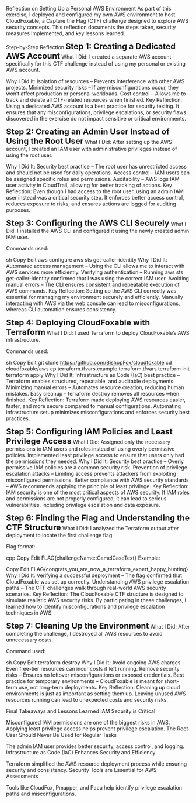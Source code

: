 
Reflection on Setting Up a Personal AWS Environment
As part of this exercise, I deployed and configured my own AWS environment to host CloudFoxable, a Capture the Flag (CTF) challenge designed to explore AWS security concepts. This reflection documents the steps taken, security measures implemented, and key lessons learned.

Step-by-Step Reflection
<span style="font-size:22px; font-weight:bold;">Step 1: Creating a Dedicated AWS Account</span>
What I Did:
I created a separate AWS account specifically for this CTF challenge instead of using my personal or existing AWS account.

Why I Did It:
Isolation of resources – Prevents interference with other AWS projects.
Minimized security risks – If any misconfigurations occur, they won’t affect production or personal workloads.
Cost control – Allows me to track and delete all CTF-related resources when finished.
Key Reflection:
Using a dedicated AWS account is a best practice for security testing. It ensures that any misconfigurations, privilege escalations, or security flaws discovered in the exercise do not impact sensitive or critical environments.

<span style="font-size:22px; font-weight:bold;">Step 2: Creating an Admin User Instead of Using the Root User</span>
What I Did:
After setting up the AWS account, I created an IAM user with administrative privileges instead of using the root user.

Why I Did It:
Security best practice – The root user has unrestricted access and should not be used for daily operations.
Access control – IAM users can be assigned specific roles and permissions.
Auditability – AWS logs IAM user activity in CloudTrail, allowing for better tracking of actions.
Key Reflection:
Even though I had access to the root user, using an admin IAM user instead was a critical security step. It enforces better access control, reduces exposure to risks, and ensures actions are logged for auditing purposes.

<span style="font-size:22px; font-weight:bold;">Step 3: Configuring the AWS CLI Securely</span>
What I Did:
I installed the AWS CLI and configured it using the newly created admin IAM user.

Commands used:

sh
Copy
Edit
aws configure
aws sts get-caller-identity
Why I Did It:
Automated access management – Using the CLI allows me to interact with AWS services more efficiently.
Verifying authentication – Running aws sts get-caller-identity confirmed that I was using the correct IAM user.
Avoiding manual errors – The CLI ensures consistent and repeatable execution of AWS commands.
Key Reflection:
Setting up the AWS CLI correctly was essential for managing my environment securely and efficiently. Manually interacting with AWS via the web console can lead to misconfigurations, whereas CLI automation ensures consistency.

<span style="font-size:22px; font-weight:bold;">Step 4: Deploying CloudFoxable with Terraform</span>
What I Did:
I used Terraform to deploy CloudFoxable’s AWS infrastructure.

Commands used:

sh
Copy
Edit
git clone https://github.com/BishopFox/cloudfoxable
cd cloudfoxable/aws
cp terraform.tfvars.example terraform.tfvars
terraform init
terraform apply
Why I Did It:
Infrastructure as Code (IaC) best practice – Terraform enables structured, repeatable, and auditable deployments.
Minimizing manual errors – Automates resource creation, reducing human mistakes.
Easy cleanup – terraform destroy removes all resources when finished.
Key Reflection:
Terraform made deploying AWS resources easier, faster, and more secure compared to manual configurations. Automating infrastructure setup minimizes misconfigurations and enforces security best practices.

<span style="font-size:22px; font-weight:bold;">Step 5: Configuring IAM Policies and Least Privilege Access</span>
What I Did:
Assigned only the necessary permissions to IAM users and roles instead of using overly permissive policies.
Implemented least privilege access to ensure that users only had the permissions they needed.
Why I Did It:
Security best practice – Overly permissive IAM policies are a common security risk.
Prevention of privilege escalation attacks – Limiting access prevents attackers from exploiting misconfigured permissions.
Better compliance with AWS security standards – AWS recommends applying the principle of least privilege.
Key Reflection:
IAM security is one of the most critical aspects of AWS security. If IAM roles and permissions are not properly configured, it can lead to serious vulnerabilities, including privilege escalation and data exposure.

<span style="font-size:22px; font-weight:bold;">Step 6: Finding the Flag and Understanding the CTF Structure</span>
What I Did:
I analyzed the Terraform output after deployment to locate the first challenge flag.

Flag format:

cpp
Copy
Edit
FLAG{challengeName::CamelCaseText}
Example:

Copy
Edit
FLAG{congrats_you_are_now_a_terraform_expert_happy_hunting}
Why I Did It:
Verifying a successful deployment – The flag confirmed that CloudFoxable was set up correctly.
Understanding AWS privilege escalation paths – The CTF challenges walk through real-world AWS security scenarios.
Key Reflection:
The CloudFoxable CTF structure is designed to simulate realistic AWS security risks. By participating in these challenges, I learned how to identify misconfigurations and privilege escalation techniques in AWS.

<span style="font-size:22px; font-weight:bold;">Step 7: Cleaning Up the Environment</span>
What I Did:
After completing the challenge, I destroyed all AWS resources to avoid unnecessary costs.

Command used:

sh
Copy
Edit
terraform destroy
Why I Did It:
Avoid ongoing AWS charges – Even free-tier resources can incur costs if left running.
Remove security risks – Ensures no leftover misconfigurations or exposed credentials.
Best practice for temporary environments – CloudFoxable is meant for short-term use, not long-term deployments.
Key Reflection:
Cleaning up cloud environments is just as important as setting them up. Leaving unused AWS resources running can lead to unexpected costs and security risks.

Final Takeaways and Lessons Learned
IAM Security is Critical

Misconfigured IAM permissions are one of the biggest risks in AWS.
Applying least privilege access helps prevent privilege escalation.
The Root User Should Never Be Used for Regular Tasks

The admin IAM user provides better security, access control, and logging.
Infrastructure as Code (IaC) Enhances Security and Efficiency

Terraform simplified the AWS resource deployment process while ensuring security and consistency.
Security Tools are Essential for AWS Assessments

Tools like CloudFox, Pmapper, and Pacu help identify privilege escalation paths and misconfigurations.
